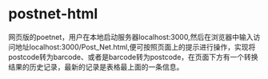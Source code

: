 # postnet-html
网页版的poetnet，用户在本地启动服务器localhost:3000,然后在浏览器中输入访问地址localhost:3000/Post_Net.html,便可按照页面上的提示进行操作，实现将postcode转为barcode、或者是barcode转为postcode，在页面下方有一个转换结果的历史记录，最新的记录是表格最上面的一条信息。

